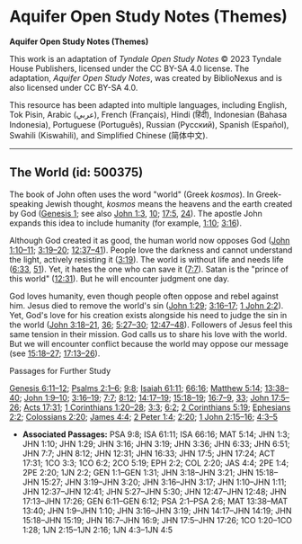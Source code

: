 # Aquifer Open Study Notes (Themes)

**Aquifer Open Study Notes (Themes)**

This work is an adaptation of *Tyndale Open Study Notes* © 2023 Tyndale House Publishers, licensed under the CC BY\-SA 4\.0 license. The adaptation, *Aquifer Open Study Notes*, was created by BiblioNexus and is also licensed under CC BY\-SA 4\.0\.

This resource has been adapted into multiple languages, including English, Tok Pisin, Arabic (عربي), French (Français), Hindi (हिंदी), Indonesian (Bahasa Indonesia), Portuguese (Português), Russian (Русский), Spanish (Español), Swahili (Kiswahili), and Simplified Chinese (简体中文).



--------------------------------

## The World (id: 500375)

The book of John often uses the word "world" (Greek *kosmos*). In Greek\-speaking Jewish thought, *kosmos* means the heavens and the earth created by God ([Genesis 1](https://ref.ly/Gen1:1-Gen1:31); see also [John 1:3](https://ref.ly/John1:3), [10](https://ref.ly/John1:10); [17:5](https://ref.ly/John17:5), [24](https://ref.ly/John17:24)). The apostle John expands this idea to include humanity (for example, [1:10](https://ref.ly/John1:10); [3:16](https://ref.ly/John3:16)).

Although God created it as good, the human world now opposes God ([John 1:10–11](https://ref.ly/John1:10-John1:11); [3:19–20](https://ref.ly/John3:19-John3:20); [12:37–41](https://ref.ly/John12:37-John12:41)). People love the darkness and cannot understand the light, actively resisting it ([3:19](https://ref.ly/John3:19)). The world is without life and needs life ([6:33](https://ref.ly/John6:33), [51](https://ref.ly/John6:51)). Yet, it hates the one who can save it ([7:7](https://ref.ly/John7:7)). Satan is the "prince of this world" ([12:31](https://ref.ly/John12:31)). But he will encounter judgment one day.

God loves humanity, even though people often oppose and rebel against him. Jesus died to remove the world's sin ([John 1:29](https://ref.ly/John1:29); [3:16–17](https://ref.ly/John3:16-John3:17); [1 John 2:2](https://ref.ly/1John2:2)). Yet, God's love for his creation exists alongside his need to judge the sin in the world ([John 3:18–21](https://ref.ly/John3:18-John3:21), [36](https://ref.ly/John3:36); [5:27–30](https://ref.ly/John5:27-John5:30); [12:47–48](https://ref.ly/John12:47-John12:48)). Followers of Jesus feel this same tension in their mission. God calls us to share his love with the world. But we will encounter conflict because the world may oppose our message (see [15:18–27](https://ref.ly/John15:18-John15:27); [17:13–26](https://ref.ly/John17:13-John17:26)).

Passages for Further Study

[Genesis 6:11–12](https://ref.ly/Gen6:11-Gen6:12); [Psalms 2:1–6](https://ref.ly/Ps2:1-Ps2:6); [9:8](https://ref.ly/Ps9:8); [Isaiah 61:11](https://ref.ly/Isa61:11); [66:16](https://ref.ly/Isa66:16); [Matthew 5:14](https://ref.ly/Matt5:14); [13:38–40](https://ref.ly/Matt13:38-Matt13:40); [John 1:9–10](https://ref.ly/John1:9-John1:10); [3:16–19](https://ref.ly/John3:16-John3:19); [7:7](https://ref.ly/John7:7); [8:12](https://ref.ly/John8:12); [14:17–19](https://ref.ly/John14:17-John14:19); [15:18–19](https://ref.ly/John15:18-John15:19); [16:7–9](https://ref.ly/John16:7-John16:9), [33](https://ref.ly/John16:33); [John 17:5–26](https://ref.ly/John17:5-John17:26); [Acts 17:31](https://ref.ly/Acts17:31); [1 Corinthians 1:20–28](https://ref.ly/1Cor1:20-1Cor1:28); [3:3](https://ref.ly/1Cor3:3); [6:2](https://ref.ly/1Cor6:2); [2 Corinthians 5:19](https://ref.ly/2Cor5:19); [Ephesians 2:2](https://ref.ly/Eph2:2); [Colossians 2:20](https://ref.ly/Col2:20); [James 4:4](https://ref.ly/Jas4:4); [2 Peter 1:4](https://ref.ly/2Pet1:4); [2:20](https://ref.ly/2Pet2:20); [1 John 2:15–16](https://ref.ly/1John2:15-1John2:16); [4:3–5](https://ref.ly/1John4:3-1John4:5)

* **Associated Passages:** PSA 9:8; ISA 61:11; ISA 66:16; MAT 5:14; JHN 1:3; JHN 1:10; JHN 1:29; JHN 3:16; JHN 3:19; JHN 3:36; JHN 6:33; JHN 6:51; JHN 7:7; JHN 8:12; JHN 12:31; JHN 16:33; JHN 17:5; JHN 17:24; ACT 17:31; 1CO 3:3; 1CO 6:2; 2CO 5:19; EPH 2:2; COL 2:20; JAS 4:4; 2PE 1:4; 2PE 2:20; 1JN 2:2; GEN 1:1–GEN 1:31; JHN 3:18–JHN 3:21; JHN 15:18–JHN 15:27; JHN 3:19–JHN 3:20; JHN 3:16–JHN 3:17; JHN 1:10–JHN 1:11; JHN 12:37–JHN 12:41; JHN 5:27–JHN 5:30; JHN 12:47–JHN 12:48; JHN 17:13–JHN 17:26; GEN 6:11–GEN 6:12; PSA 2:1–PSA 2:6; MAT 13:38–MAT 13:40; JHN 1:9–JHN 1:10; JHN 3:16–JHN 3:19; JHN 14:17–JHN 14:19; JHN 15:18–JHN 15:19; JHN 16:7–JHN 16:9; JHN 17:5–JHN 17:26; 1CO 1:20–1CO 1:28; 1JN 2:15–1JN 2:16; 1JN 4:3–1JN 4:5

